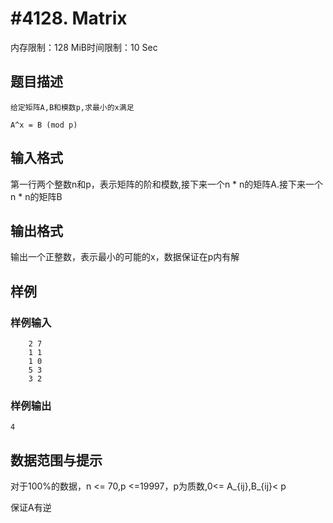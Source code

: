 # #4128. Matrix

内存限制：128 MiB时间限制：10 Sec

## 题目描述

    
    给定矩阵A,B和模数p,求最小的x满足
    
    A^x = B (mod p)

## 输入格式

第一行两个整数n和p，表示矩阵的阶和模数,接下来一个n * n的矩阵A.接下来一个n * n的矩阵B

## 输出格式

输出一个正整数，表示最小的可能的x，数据保证在p内有解

## 样例

### 样例输入

    
        2 7
        1 1
        1 0
        5 3
        3 2
    

### 样例输出

    
    4		
    

## 数据范围与提示

对于100%的数据，n <= 70,p <=19997，p为质数,0<= A_{ij},B_{ij}< p

保证A有逆
